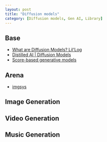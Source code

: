 ```yaml
---
layout: post
title: "Diffusion models"
category: [Diffusion models, Gen AI, Library]
---
```


## Base 
- [What are Diffusion Models?
Lil'Log](https://lilianweng.github.io/posts/2021-07-11-diffusion-models/)
- [Distilled AI | Diffusion Models](https://aman.ai/primers/ai/diffusion-models/)
- [Score-based generative models](https://readmedium.com/score-based-generative-models-bfe88808dc81)


## Arena 
- [imgsys](https://imgsys.org)


## Image Generation 

## Video Generation 

## Music Generation 
